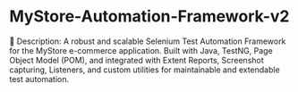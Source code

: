 # MyStore-Automation-Framework-v2
📄 Description: A robust and scalable Selenium Test Automation Framework for the MyStore e-commerce application. Built with Java, TestNG, Page Object Model (POM), and integrated with Extent Reports, Screenshot capturing, Listeners, and custom utilities for maintainable and extendable test automation.

